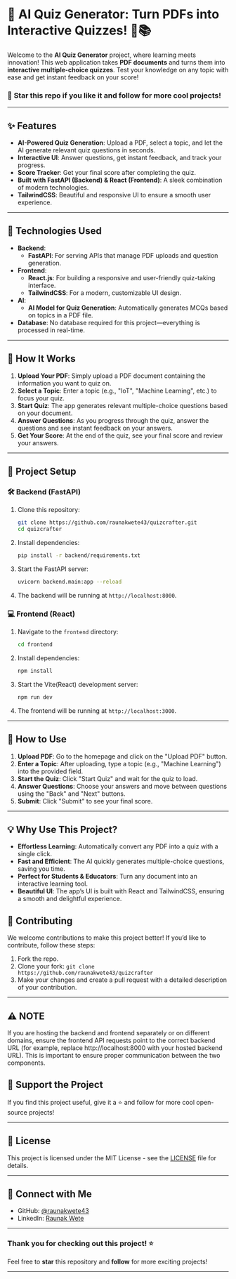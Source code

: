 # 🚀 AI Quiz Generator: Turn PDFs into Interactive Quizzes! 🤖📚

Welcome to the **AI Quiz Generator** project, where learning meets innovation! This web application takes **PDF documents** and turns them into **interactive multiple-choice quizzes**. Test your knowledge on any topic with ease and get instant feedback on your score!

### 🌟 **Star this repo if you like it and follow for more cool projects!**

---

## ✨ Features

- **AI-Powered Quiz Generation**: Upload a PDF, select a topic, and let the AI generate relevant quiz questions in seconds.
- **Interactive UI**: Answer questions, get instant feedback, and track your progress.
- **Score Tracker**: Get your final score after completing the quiz.
- **Built with FastAPI (Backend) & React (Frontend)**: A sleek combination of modern technologies.
- **TailwindCSS**: Beautiful and responsive UI to ensure a smooth user experience.

---

## 🔧 Technologies Used

- **Backend**: 
  - **FastAPI**: For serving APIs that manage PDF uploads and question generation.
- **Frontend**: 
  - **React.js**: For building a responsive and user-friendly quiz-taking interface.
  - **TailwindCSS**: For a modern, customizable UI design.
- **AI**: 
  - **AI Model for Quiz Generation**: Automatically generates MCQs based on topics in a PDF file.
- **Database**: No database required for this project—everything is processed in real-time.

---

## 🚀 How It Works

1. **Upload Your PDF**: Simply upload a PDF document containing the information you want to quiz on.
2. **Select a Topic**: Enter a topic (e.g., "IoT", "Machine Learning", etc.) to focus your quiz.
3. **Start Quiz**: The app generates relevant multiple-choice questions based on your document.
4. **Answer Questions**: As you progress through the quiz, answer the questions and see instant feedback on your answers.
5. **Get Your Score**: At the end of the quiz, see your final score and review your answers.

---

## 📂 Project Setup

### 🛠️ Backend (FastAPI)

1. Clone this repository:
   ```bash
   git clone https://github.com/raunakwete43/quizcrafter.git
   cd quizcrafter
   ```

2. Install dependencies:
   ```bash
   pip install -r backend/requirements.txt
   ```

3. Start the FastAPI server:
   ```bash
   uvicorn backend.main:app --reload
   ```

4. The backend will be running at `http://localhost:8000`.

### 💻 Frontend (React)

1. Navigate to the `frontend` directory:
   ```bash
   cd frontend
   ```

2. Install dependencies:
   ```bash
   npm install
   ```

3. Start the Vite(React) development server:
   ```bash
   npm run dev
   ```

4. The frontend will be running at `http://localhost:3000`.

---

## 📄 How to Use

1. **Upload PDF**: Go to the homepage and click on the "Upload PDF" button.
2. **Enter a Topic**: After uploading, type a topic (e.g., "Machine Learning") into the provided field.
3. **Start the Quiz**: Click "Start Quiz" and wait for the quiz to load.
4. **Answer Questions**: Choose your answers and move between questions using the "Back" and "Next" buttons.
5. **Submit**: Click "Submit" to see your final score.

---

## 💡 Why Use This Project?

- **Effortless Learning**: Automatically convert any PDF into a quiz with a single click.
- **Fast and Efficient**: The AI quickly generates multiple-choice questions, saving you time.
- **Perfect for Students & Educators**: Turn any document into an interactive learning tool.
- **Beautiful UI**: The app’s UI is built with React and TailwindCSS, ensuring a smooth and delightful experience.

<!-- --- -->
<!---->
<!-- ## 📷 Screenshots -->
<!---->
<!-- ![App Screenshot](https://via.placeholder.com/1200x800?text=App+Screenshot+1)   -->
<!-- *Beautiful and user-friendly quiz UI.* -->
<!---->
<!-- ![Quiz Screen](https://via.placeholder.com/1200x800?text=Quiz+Screen)   -->
<!-- *Interactive quiz screen with answers and scoring.* -->
<!---->
<!-- --- -->

## 🎯 Contributing

We welcome contributions to make this project better! If you’d like to contribute, follow these steps:

1. Fork the repo.
2. Clone your fork: `git clone https://github.com/raunakwete43/quizcrafter`
3. Make your changes and create a pull request with a detailed description of your contribution.

<!-- --- -->
<!---->
<!-- ## 🔗 Links -->
<!---->
<!-- - **Frontend Demo**: [Live Demo](http://localhost:3000) *(currently local)* -->
<!-- - **Backend Demo**: [FastAPI Documentation](http://localhost:8000/docs) -->
<!---->
<!-- --- -->

-----

## ⚠️ NOTE

If you are hosting the backend and frontend separately or on different domains, ensure the frontend API requests point to the correct backend URL (for example, replace http://localhost:8000 with your hosted backend URL). This is important to ensure proper communication between the two components.

## 🌟 Support the Project

If you find this project useful, give it a ⭐️ and follow for more cool open-source projects!

---

## 📜 License

This project is licensed under the MIT License - see the [LICENSE](LICENSE) file for details.

---

## 👋 Connect with Me

- GitHub: [@raunakwete43](https://github.com/raunakwete43)
- LinkedIn: [Raunak Wete](https://linkedin.com/in/raunak-wete-4100731aa)

---

### Thank you for checking out this project! ⭐

Feel free to **star** this repository and **follow** for more exciting projects!

---
